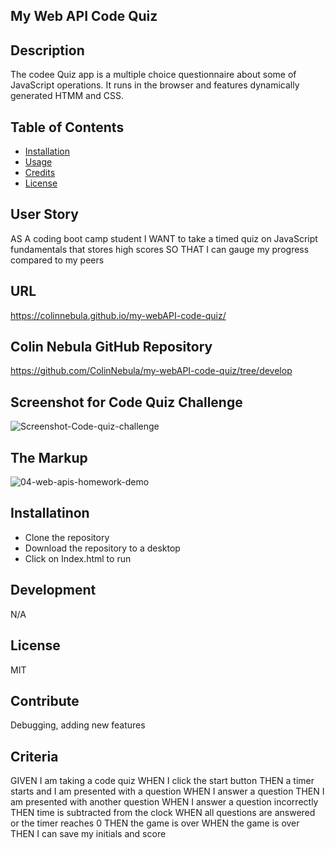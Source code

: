 ## My Web API Code Quiz
## Description
The codee Quiz app is a multiple choice questionnaire about some of JavaScript operations. 
It runs in the browser and features dynamically generated HTMM and CSS.
## Table of Contents
* [Installation](#installation)
* [Usage](#usage)
* [Credits](#credits)
* [License](#license)
## User Story
AS A coding boot camp student
I WANT to take a timed quiz on JavaScript fundamentals that stores high scores
SO THAT I can gauge my progress compared to my peers 

## URL
https://colinnebula.github.io/my-webAPI-code-quiz/

## Colin Nebula GitHub Repository
https://github.com/ColinNebula/my-webAPI-code-quiz/tree/develop

## Screenshot for Code Quiz Challenge
![Screenshot-Code-quiz-challenge](https://user-images.githubusercontent.com/57843842/126100190-50e5e2a2-f120-4cd2-b238-14189b53eba6.png)

## The Markup
![04-web-apis-homework-demo](https://user-images.githubusercontent.com/57843842/126083770-956f034c-7efd-4603-a4ac-3d8d18cf485e.gif)
## Installatinon 
* Clone the repository
* Download the repository to a desktop 
* Click on Index.html to run
## Development 
N/A

## License 
MIT

## Contribute
Debugging, adding new features

## Criteria
GIVEN I am taking a code quiz
WHEN I click the start button
THEN a timer starts and I am presented with a question
WHEN I answer a question
THEN I am presented with another question
WHEN I answer a question incorrectly
THEN time is subtracted from the clock
WHEN all questions are answered or the timer reaches 0
THEN the game is over
WHEN the game is over
THEN I can save my initials and score